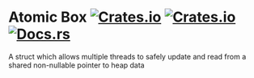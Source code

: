 Atomic Box [![Crates.io](https://img.shields.io/crates/v/atomic_box.svg?style=flat-square)](https://crates.io/crates/atomic_box) [![Crates.io](https://img.shields.io/crates/l/atomic_box.svg?style=flat-square)](https://crates.io/crates/atomic_box) [![Docs.rs](https://docs.rs/atomic_box/badge.svg)](https://docs.rs/atomic_box/)
==========
A struct which allows multiple threads to safely update and read from a shared non-nullable pointer to heap data

